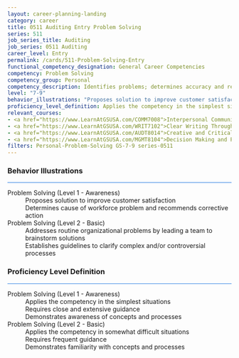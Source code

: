 ```yaml
---
layout: career-planning-landing
category: career
title: 0511 Auditing Entry Problem Solving
series: 511
job_series_title: Auditing
job_series: 0511 Auditing
career_level: Entry
permalink: /cards/511-Problem-Solving-Entry
functional_competency_designation: General Career Competencies
competency: Problem Solving
competency_group: Personal
competency_description: Identifies problems; determines accuracy and relevance of information; uses sound judgment to generate and evaluate alternatives, and to make recommendations
level: "7-9"
behavior_illustrations: "Proposes solution to improve customer satisfaction ? Determines cause of workforce problem and recommends corrective action ? Addresses routine organizational problems by leading a team to brainstorm solutions ? Establishes guidelines to clarify complex and/or controversial processes"
proficiency_level_definition: Applies the competency in the simplest situations ? Requires close and extensive guidance ? Demonstrates awareness of concepts and processes ? Applies the competency in somewhat difficult situations ? Requires frequent guidance ? Demonstrates familiarity with concepts and processes 
relevant_courses: 
- <a href="https://www.LearnAtGSUSA.com/COMM7008">Interpersonal Communications (COMM7006), GSU</a>
- <a href="https://www.LearnAtGSUSA.com/WRIT7102">Clear Writing Through Critical Thinking (WRIT7100), GSU</a>
- <a href="https://www.LearnAtGSUSA.com/AUDT8014">Creative and Critical Thinking for Auditors (AUDT8012), GSU</a>
- <a href="https://www.LearnAtGSUSA.com/MGMT8104">Decision Making and Problem Solving (MGMT8102), GSU</a>
filters: Personal-Problem-Solving GS-7-9 series-0511
---
```


<div class="desktop:grid-col-6 margin-y-3">
  <div class="border-top-2 bg-white padding-3 shadow-5 height-full members-hover border-1px button-border border-top-blue radius-lg card-text-color">
    <h3>Behavior Illustrations</h3>
    <hr style="background-color: #1b74e0 !important;"/>
    <dl class="text-base card-content-color"><dt>Problem Solving (Level 1 - Awareness)</dt><dd>Proposes solution to improve customer satisfaction </dd><dd> Determines cause of workforce problem and recommends corrective action</dd><dt>Problem Solving (Level 2 - Basic)</dt><dd>Addresses routine organizational problems by leading a team to brainstorm solutions </dd><dd> Establishes guidelines to clarify complex and/or controversial processes</dd></dl>
  </div>
</div>
<div class="desktop:grid-col-6 margin-y-3">
  <div class="border-top-2 bg-white padding-3 shadow-5 height-full members-hover border-1px button-border border-top-blue radius-lg card-text-color">
    <h3>Proficiency Level Definition</h3>
     <hr style="background-color: #1b74e0 !important;"/>
    <dl class="text-base card-content-color"><dt>Problem Solving (Level 1 - Awareness)</dt><dd>Applies the competency in the simplest situations </dd><dd> Requires close and extensive guidance </dd><dd> Demonstrates awareness of concepts and processes</dd><dt>Problem Solving (Level 2 - Basic)</dt><dd>Applies the competency in somewhat difficult situations </dd><dd> Requires frequent guidance </dd><dd> Demonstrates familiarity with concepts and processes </dd></dl>
  </div>
</div>